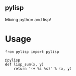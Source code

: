 pylisp
---------

Mixing python and lisp!


Usage
========

    from pylisp import pylisp

    @pylisp
    def lisp_sum(x, y)
        return '(+ %s %s)' % (x, y)

